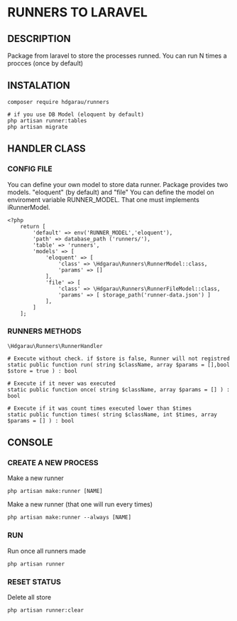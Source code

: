 # RUNNERS TO LARAVEL

## DESCRIPTION

Package from laravel to store the processes runned. You can run N times a procces (once by default)

## INSTALATION

```
composer require hdgarau/runners

# if you use DB Model (eloquent by default)
php artisan runner:tables
php artisan migrate

```
## HANDLER CLASS

### CONFIG FILE

You can define your own model to store data runner.
Package provides two models. "eloquent" (by default) and "file"
You can define the model on enviroment variable RUNNER_MODEL. That one must implements iRunnerModel.

```
<?php
    return [
        'default' => env('RUNNER_MODEL','eloquent'),
        'path' => database_path ('runners/'),
        'table' => 'runners',
        'models' => [
            'eloquent' => [
                'class' => \Hdgarau\Runners\RunnerModel::class,
                'params' => []
            ],
            'file' => [
                'class' => \Hdgarau\Runners\RunnerFileModel::class,
                'params' => [ storage_path('runner-data.json') ]
            ],
        ]
    ];
```

### RUNNERS METHODS
```
\Hdgarau\Runners\RunnerHandler       

# Execute without check. if $store is false, Runner will not registred
static public function run( string $className, array $params = [],bool $store = true ) : bool

# Execute if it never was executed
static public function once( string $className, array $params = [] ) : bool

# Execute if it was count times executed lower than $times 
static public function times( string $className, int $times, array $params = [] ) : bool

```

## CONSOLE

### CREATE A NEW PROCESS

Make a new runner
```
php artisan make:runner [NAME]
```

Make a new runner (that one will run every times)

```
php artisan make:runner --always [NAME]
```

### RUN
Run once all runners made
```
php artisan runner
```
### RESET STATUS

Delete all store

```
php artisan runner:clear
```


